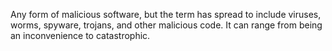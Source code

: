 Any form of malicious software, but the term has spread to include viruses, worms, spyware, trojans, and other malicious code. It can range from being an inconvenience to catastrophic.